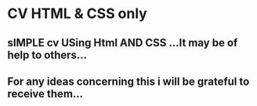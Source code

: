 # CV HTML & CSS only
sIMPLE cv USing Html AND CSS ...It may be of help to others...
-------------------------------------------------------------------------------------------
For any ideas concerning this i will be grateful to receive them...
-------------------------------------------------------------------------------------------
